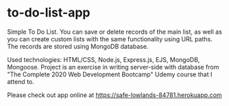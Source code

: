 # to-do-list-app

Simple To Do List. You can save or delete records of the main list, as well as you can create custom lists with the same functionality using URL paths.
The records are stored using MongoDB database.

Used technologies: HTML/CSS, Node.js, Express.js, EJS, MongoDB, Mongoose.
Project is an exercise in writing server-side with database from "The Complete 2020 Web Development Bootcamp" Udemy course that I attend to.

Please check out app online at https://safe-lowlands-84781.herokuapp.com

